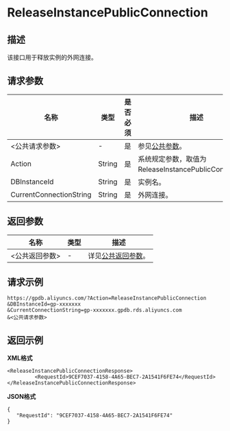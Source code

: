 # ReleaseInstancePublicConnection

## 描述

该接口用于释放实例的外网连接。

## 请求参数

|名称|类型|是否必须|描述|
|--|--|----|--|
|<公共请求参数\>|-|是|参见[公共参数](/cn.zh-CN/API参考/公共参数.md)。|
|Action|String|是|系统规定参数，取值为ReleaseInstancePublicConnection。|
|DBInstanceId|String|是|实例名。|
|CurrentConnectionString|String|是|外网连接。|

## 返回参数

|名称|类型|描述|
|--|--|--|
|<公共返回参数\>|-|详见[公共返回参数](/cn.zh-CN/API参考/公共参数.mdsection_apd_1rv_3bb)。|

## 请求示例

```
https://gpdb.aliyuncs.com/?Action=ReleaseInstancePublicConnection
&DBInstanceId=gp-xxxxxxx
&CurrentConnectionString=gp-xxxxxxx.gpdb.rds.aliyuncs.com
&<公共请求参数>
```

## 返回示例

**XML格式**

```
<ReleaseInstancePublicConnectionResponse>  
         <RequestId>9CEF7037-4158-4A65-BEC7-2A1541F6FE74</RequestId>
</ReleaseInstancePublicConnectionResponse>
```

**JSON格式**

```
{
   "RequestId": "9CEF7037-4158-4A65-BEC7-2A1541F6FE74"
}
```


